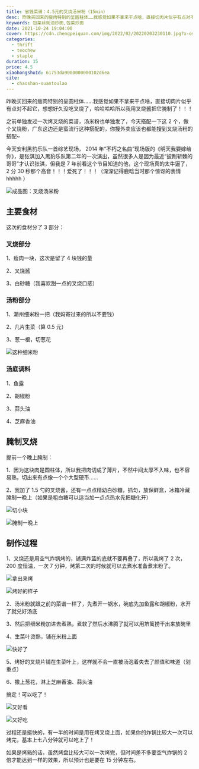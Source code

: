 ```yaml
---
title: 省钱菜谱：4.5元的叉烧汤米粉（15min）
desc: 昨晚买回来的瘦肉特别的呈圆柱体……我感觉如果不拿来干点啥，直接切肉片似乎有点对不起它，想想好久没吃叉烧了，哈哈哈哈所以我用叉烧酱把它腌制了！！！
keywords: 包菜丝蚝油炒面,包菜炒面
date: 2021-10-24 19:04:00
cover: https://cdn.chengpeiquan.com/img/2022/02/20220203230110.jpg?x-oss-process=image/interlace,1
categories:
  - thrift
  - teochew
  - staple
duration: 15
price: 4.5
xiaohongshuId: 61753da9000000000102d6ea
cite:
  - chaoshan-suantoulao
---
```


昨晚买回来的瘦肉特别的呈圆柱体……我感觉如果不拿来干点啥，直接切肉片似乎有点对不起它，想想好久没吃叉烧了，哈哈哈哈所以我用叉烧酱把它腌制了！！！

之前单独发过一次烤叉烧的菜谱，汤米粉也单独发了，今天搭配一下这 2 个，做个叉烧粉，广东这边还是蛮流行这种搭配的，你搜外卖应该也都能搜到叉烧汤粉的搭配~

今天安利黑豹乐队一首综艺现场， 2014 年“不朽之名曲”现场版的《明天我要嫁给你》，是张淇加入黑豹乐队第二年的一次演出，虽然很多人是因为最近“披荆斩棘的哥哥”才认识张淇，但我是 7 年前看这个节目知道的他，这个现场真的太牛逼了， 2 分 30 秒那个高音！！！爱死了！！！（深深记得鹿晗当时那个惊讶的表情 hhhhh ）

![成品图：叉烧汤米粉](https://cdn.chengpeiquan.com/img/2022/02/20220203230343.jpg?x-oss-process=image/interlace,1)

## 主要食材

这次的食材分了 3 部分：

### 叉烧部分

1、瘦肉一块，这次是留了 4 块钱的量

2、叉烧酱

3、白砂糖（我喜欢甜一点的叉烧口感）

### 汤粉部分

1、潮州细米粉一把（我妈寄过来的所以不要钱）

2、几片生菜（算 0.5 元）

3、葱一根，切葱花

![这种细米粉](https://cdn.chengpeiquan.com/img/2022/02/20220203230919.jpg?x-oss-process=image/interlace,1)

### 汤底调料

1、鱼露

2、胡椒粉

3、蒜头油

4、芝麻香油

## 腌制叉烧

提前一个晚上腌制：

1、因为这块肉是圆柱体，所以我把肉切成了薄片，不然中间太厚不入味，也不容易熟，切出来有点像一个个大型硬币……

2、我加了 1.5 勺的叉烧酱，还有一点点精幼白砂糖，抓匀，放保鲜盒，冰箱冷藏腌制一晚上（如果是粗白糖可以适当加一点点热水先把糖化开）

![切小块](https://cdn.chengpeiquan.com/img/2022/02/20220203230346.jpg?x-oss-process=image/interlace,1)

![腌制一晚上](https://cdn.chengpeiquan.com/img/2022/02/20220203230347.jpg?x-oss-process=image/interlace,1)

## 制作过程

1、叉烧还是用空气炸锅烤的，铺满炸篮的底就不要再叠了，所以我烤了 2 次， 200 度恒温，一次 7 分钟，烤第二次的时候就可以去煮水准备煮米粉了。

![拿出来烤](https://cdn.chengpeiquan.com/img/2022/02/20220203230348.jpg?x-oss-process=image/interlace,1)

![烤好的样子](https://cdn.chengpeiquan.com/img/2022/02/20220203230349.jpg?x-oss-process=image/interlace,1)

2、汤米粉就跟之前的菜谱一样了，先煮开一锅水，碗底先加鱼露和胡椒粉，水开了就兑好汤底

3、然后把细米粉加进去煮熟，煮软了然后水沸腾了就可以用笊篱捞干出来放碗里

4、生菜叶烫熟，铺在米粉上面

![快好了](https://cdn.chengpeiquan.com/img/2022/02/20220203230350.jpg?x-oss-process=image/interlace,1)

5、烤好的叉烧片铺在生菜叶上，这样就不会一直被汤泡着失去了颜值和味道（划重点）

6、撒上葱花，淋上芝麻香油、蒜头油

搞定！可以吃了！

![又好看](https://cdn.chengpeiquan.com/img/2022/02/20220203230345.jpg?x-oss-process=image/interlace,1)

![又好吃](https://cdn.chengpeiquan.com/img/2022/02/20220203230344.jpg?x-oss-process=image/interlace,1)

过程还是挺快的，有一半的时间是用在烤叉烧上面，如果你的炸锅比较大一次可以烤完，基本上七八分钟就可以吃上了！

如果是烤箱的话，虽然烤盘比较大可以一次烤完，但时间差不多要空气炸锅的 2 倍才能达到一样的效果，所以预计也是要在 15 分钟左右。

